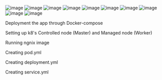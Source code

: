 ![image](https://github.com/user-attachments/assets/020d6d19-06df-46fd-8d31-ea110dd1ea7e)
![image](https://github.com/user-attachments/assets/bcfd2022-6ed3-46eb-9af2-48da1848462c)
![image](https://github.com/user-attachments/assets/407c81ed-b573-48e4-a310-d358cc9fe92e)
![image](https://github.com/user-attachments/assets/094fa8b4-4a19-480e-880e-2cf6e6d7b953)
![image](https://github.com/user-attachments/assets/304a3c2b-c42c-4eb8-8e0f-9d7f27a37347)
![image](https://github.com/user-attachments/assets/0a6f9d7a-4e78-4783-aff5-658ce591040d)
![image](https://github.com/user-attachments/assets/18255ccf-5902-43ce-a3aa-6d7f548cba51)
![image](https://github.com/user-attachments/assets/1279a024-cbd1-4bdd-84f9-bcf248698789)
![image](https://github.com/user-attachments/assets/cb48978c-f642-4846-be4b-e34fc2b1835e)
![image](https://github.com/user-attachments/assets/7b6330be-aa94-473f-99a6-bdd9a020933c)







Deployment the app through Docker-compose




Setting up k8's Controlled node (Master) and Managed node (Worker)






Running ngnix image


Creating pod.yml




Creating deployment.yml




Creating service.yml










